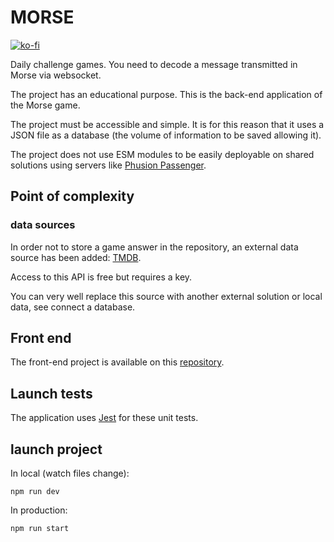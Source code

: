 # MORSE
[![ko-fi](https://ko-fi.com/img/githubbutton_sm.svg)](https://ko-fi.com/V7V46KBQ9)

Daily challenge games. You need to decode a message transmitted in Morse via websocket.

The project has an educational purpose.
This is the back-end application of the Morse game.

The project must be accessible and simple. It is for this reason that it uses a JSON file as a database (the volume of information to be saved allowing it).

The project does not use ESM modules to be easily deployable on shared solutions using servers like [Phusion Passenger](https://www.phusionpassenger.com/).

## Point of complexity

### data sources
In order not to store a game answer in the repository, an external data source has been added: [TMDB](https://developers.themoviedb.org/3).

Access to this API is free but requires a key. 

You can very well replace this source with another external solution or local data, see connect a database.

## Front end
The front-end project is available on this [repository](https://github.com/kazerlelutin/front-morse).

## Launch tests
The application uses [Jest](https://jestjs.io) for these unit tests.

## launch project

In local (watch files change): 
```
npm run dev
```

In production: 

```
npm run start
```